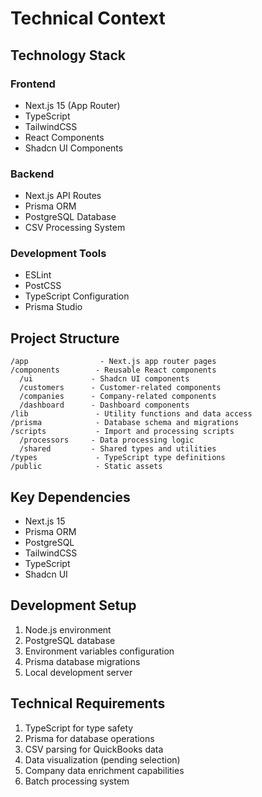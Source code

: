 # Technical Context

## Technology Stack

### Frontend
- Next.js 15 (App Router)
- TypeScript
- TailwindCSS
- React Components
- Shadcn UI Components

### Backend
- Next.js API Routes
- Prisma ORM
- PostgreSQL Database
- CSV Processing System

### Development Tools
- ESLint
- PostCSS
- TypeScript Configuration
- Prisma Studio

## Project Structure
```
/app                - Next.js app router pages
/components        - Reusable React components
  /ui             - Shadcn UI components
  /customers      - Customer-related components
  /companies      - Company-related components
  /dashboard      - Dashboard components
/lib               - Utility functions and data access
/prisma            - Database schema and migrations
/scripts           - Import and processing scripts
  /processors     - Data processing logic
  /shared         - Shared types and utilities
/types             - TypeScript type definitions
/public            - Static assets
```

## Key Dependencies
- Next.js 15
- Prisma ORM
- PostgreSQL
- TailwindCSS
- TypeScript
- Shadcn UI

## Development Setup
1. Node.js environment
2. PostgreSQL database
3. Environment variables configuration
4. Prisma database migrations
5. Local development server

## Technical Requirements
1. TypeScript for type safety
2. Prisma for database operations
3. CSV parsing for QuickBooks data
4. Data visualization (pending selection)
5. Company data enrichment capabilities
6. Batch processing system
